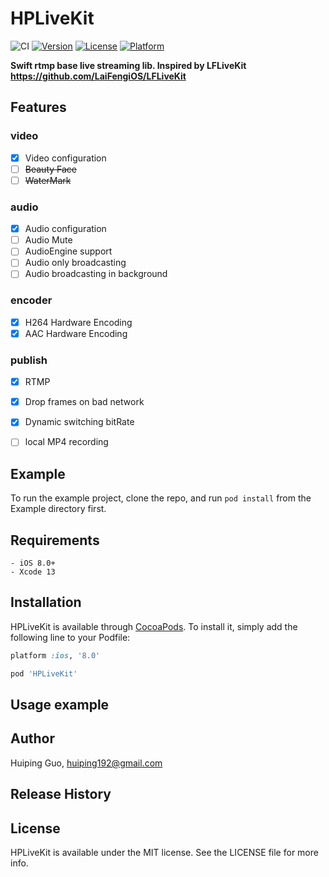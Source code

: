 # HPLiveKit

![CI](https://github.com/huiping192/HPLiveKit/workflows/CI/badge.svg)
[![Version](https://img.shields.io/cocoapods/v/HPLiveKit.svg?style=flat)](https://cocoapods.org/pods/HPLiveKit)
[![License](https://img.shields.io/cocoapods/l/HPLiveKit.svg?style=flat)](https://cocoapods.org/pods/HPLiveKit)
[![Platform](https://img.shields.io/cocoapods/p/HPLiveKit.svg?style=flat)](https://cocoapods.org/pods/HPLiveKit)


**Swift rtmp base live streaming lib. Inspired by LFLiveKit https://github.com/LaiFengiOS/LFLiveKit**


## Features

### video
- [x]   Video configuration
- [ ]   ~~Beauty Face~~
- [ ]   ~~WaterMark~~

### audio
- [x]   Audio configuration
- [ ] 	Audio Mute
- [ ]   AudioEngine support
- [ ]   Audio only broadcasting 
- [ ]   Audio broadcasting in background

### encoder
- [x]   H264 Hardware Encoding 
- [x]   AAC Hardware Encoding

### publish

- [x] 	RTMP 
- [x] 	Drop frames on bad network 
- [x] 	Dynamic switching bitRate
- [ ] 	local MP4 recording




## Example

To run the example project, clone the repo, and run `pod install` from the Example directory first.

## Requirements
    - iOS 8.0+
    - Xcode 13
    
## Installation

HPLiveKit is available through [CocoaPods](https://cocoapods.org). To install
it, simply add the following line to your Podfile:

```ruby
platform :ios, '8.0'

pod 'HPLiveKit'
```

## Usage example 


## Author

Huiping Guo, huiping192@gmail.com

## Release History

## License

HPLiveKit is available under the MIT license. See the LICENSE file for more info.
